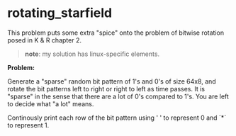 # rotating_starfield

This problem puts some extra "spice" onto the problem of bitwise rotation posed in K & R chapter 2.

> **note**: my solution has linux-specific elements.

**Problem:**

Generate a "sparse" random bit pattern of 1's and 0's of size 64x8, and rotate the bit patterns left to right or
right to left as time passes. It is "sparse" in the sense that there are a lot of 0's compared to 1's. You are left to
decide what "a lot" means.

Continously print each row of the bit pattern using ' ' to represent 0 and ´*´ to represent 1.
